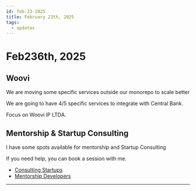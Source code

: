 ```yaml
---
id: feb-23-2025
title: February 23th, 2025
tags:
  - updates
---
```


# Feb236th, 2025

## Woovi

We are moving some specific services outside our monorepo to scale better

We are going to have 4/5 specific services to integrate with Central Bank.

Focus on Woovi IP LTDA.

## Mentorship & Startup Consulting

I have some spots available for mentorship and Startup Consulting

If you need help, you can book a session with me.

- [Consulting Startups](../../../paid-consulting-startups.mdx)
- [Mentorship Developers](../../../paid-mentorship-developers.mdx)

---
